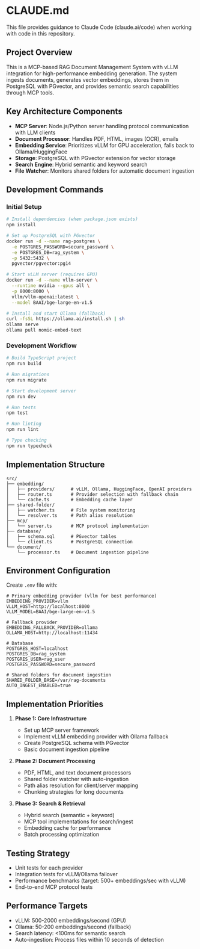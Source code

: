 # CLAUDE.md

This file provides guidance to Claude Code (claude.ai/code) when working with code in this repository.

## Project Overview

This is a MCP-based RAG Document Management System with vLLM integration for high-performance embedding generation. The system ingests documents, generates vector embeddings, stores them in PostgreSQL with PGvector, and provides semantic search capabilities through MCP tools.

## Key Architecture Components

- **MCP Server**: Node.js/Python server handling protocol communication with LLM clients
- **Document Processor**: Handles PDF, HTML, images (OCR), emails
- **Embedding Service**: Prioritizes vLLM for GPU acceleration, falls back to Ollama/HuggingFace
- **Storage**: PostgreSQL with PGvector extension for vector storage
- **Search Engine**: Hybrid semantic and keyword search
- **File Watcher**: Monitors shared folders for automatic document ingestion

## Development Commands

### Initial Setup
```bash
# Install dependencies (when package.json exists)
npm install

# Set up PostgreSQL with PGvector
docker run -d --name rag-postgres \
  -e POSTGRES_PASSWORD=secure_password \
  -e POSTGRES_DB=rag_system \
  -p 5432:5432 \
  pgvector/pgvector:pg14

# Start vLLM server (requires GPU)
docker run -d --name vllm-server \
  --runtime nvidia --gpus all \
  -p 8000:8000 \
  vllm/vllm-openai:latest \
  --model BAAI/bge-large-en-v1.5

# Install and start Ollama (fallback)
curl -fsSL https://ollama.ai/install.sh | sh
ollama serve
ollama pull nomic-embed-text
```

### Development Workflow
```bash
# Build TypeScript project
npm run build

# Run migrations
npm run migrate

# Start development server
npm run dev

# Run tests
npm test

# Run linting
npm run lint

# Type checking
npm run typecheck
```

## Implementation Structure

```
src/
├── embedding/
│   ├── providers/      # vLLM, Ollama, HuggingFace, OpenAI providers
│   ├── router.ts       # Provider selection with fallback chain
│   └── cache.ts        # Embedding cache layer
├── shared-folder/
│   ├── watcher.ts      # File system monitoring
│   └── resolver.ts     # Path alias resolution
├── mcp/
│   └── server.ts       # MCP protocol implementation
├── database/
│   ├── schema.sql      # PGvector tables
│   └── client.ts       # PostgreSQL connection
└── document/
    └── processor.ts    # Document ingestion pipeline
```

## Environment Configuration

Create `.env` file with:
```
# Primary embedding provider (vllm for best performance)
EMBEDDING_PROVIDER=vllm
VLLM_HOST=http://localhost:8000
VLLM_MODEL=BAAI/bge-large-en-v1.5

# Fallback provider
EMBEDDING_FALLBACK_PROVIDER=ollama
OLLAMA_HOST=http://localhost:11434

# Database
POSTGRES_HOST=localhost
POSTGRES_DB=rag_system
POSTGRES_USER=rag_user
POSTGRES_PASSWORD=secure_password

# Shared folders for document ingestion
SHARED_FOLDER_BASE=/var/rag-documents
AUTO_INGEST_ENABLED=true
```

## Implementation Priorities

1. **Phase 1: Core Infrastructure**
   - Set up MCP server framework
   - Implement vLLM embedding provider with Ollama fallback
   - Create PostgreSQL schema with PGvector
   - Basic document ingestion pipeline

2. **Phase 2: Document Processing**
   - PDF, HTML, and text document processors
   - Shared folder watcher with auto-ingestion
   - Path alias resolution for client/server mapping
   - Chunking strategies for long documents

3. **Phase 3: Search & Retrieval**
   - Hybrid search (semantic + keyword)
   - MCP tool implementations for search/ingest
   - Embedding cache for performance
   - Batch processing optimization

## Testing Strategy

- Unit tests for each provider
- Integration tests for vLLM/Ollama failover
- Performance benchmarks (target: 500+ embeddings/sec with vLLM)
- End-to-end MCP protocol tests

## Performance Targets

- vLLM: 500-2000 embeddings/second (GPU)
- Ollama: 50-200 embeddings/second (fallback)
- Search latency: <100ms for semantic search
- Auto-ingestion: Process files within 10 seconds of detection
